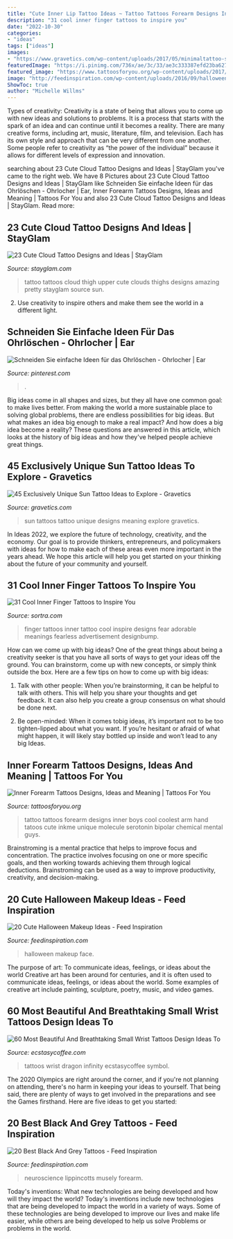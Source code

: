```yaml
---
title: "Cute Inner Lip Tattoo Ideas ~ Tattoo Tattoos Forearm Designs Inner Boys Cool Coolest Arm Hand Tatoos Cute Inkme Unique Molecule Serotonin Bipolar Chemical Mental Guys"
description: "31 cool inner finger tattoos to inspire you"
date: "2022-10-30"
categories:
- "ideas"
tags: ["ideas"]
images:
- "https://www.gravetics.com/wp-content/uploads/2017/05/minimaltattoo-smalltattoo-handpoked-suntattoo-handpokers.jpg"
featuredImage: "https://i.pinimg.com/736x/ae/3c/33/ae3c333387efd23ba627a6d17724f6fc.jpg"
featured_image: "https://www.tattoosforyou.org/wp-content/uploads/2017/06/Inner-Forearm-Tattoo-Designs.jpg"
image: "http://feedinspiration.com/wp-content/uploads/2016/09/halloween-face-makeup-ideas-kids.jpg"
ShowToc: true
author: "Michelle Willms"
---
```



Types of creativity:
Creativity is a state of being that allows you to come up with new ideas and solutions to problems. It is a process that starts with the spark of an idea and can continue until it becomes a reality. There are many creative forms, including art, music, literature, film, and television. Each has its own style and approach that can be very different from one another. Some people refer to creativity as “the power of the individual” because it allows for different levels of expression and innovation.

	

		
searching about 23 Cute Cloud Tattoo Designs and Ideas | StayGlam you've came to the right web. We have 8 Pictures about 23 Cute Cloud Tattoo Designs and Ideas | StayGlam like Schneiden Sie einfache Ideen für das Ohrlöschen - Ohrlocher | Ear, Inner Forearm Tattoos Designs, Ideas and Meaning | Tattoos For You and also 23 Cute Cloud Tattoo Designs and Ideas | StayGlam. Read more:
		
    
## 23 Cute Cloud Tattoo Designs And Ideas | StayGlam

<img loading=lazy src="https://stayglam.com/wp-content/uploads/2016/01/amosriley.jpg" onerror="this.onerror=null;this.src='https://tse2.mm.bing.net/th?id=OIP.cmGFz6Xs54pjXEUoood9RgHaHa&amp;pid=15.1';" alt="23 Cute Cloud Tattoo Designs and Ideas | StayGlam">

_Source: stayglam.com_

>tattoo tattoos cloud thigh upper cute clouds thighs designs amazing pretty stayglam source sun. 

	

2. Use creativity to inspire others and make them see the world in a different light.

    
## Schneiden Sie Einfache Ideen Für Das Ohrlöschen - Ohrlocher | Ear

<img loading=lazy src="https://i.pinimg.com/736x/ae/3c/33/ae3c333387efd23ba627a6d17724f6fc.jpg" onerror="this.onerror=null;this.src='https://tse2.mm.bing.net/th?id=OIP.d0oVJ0ZQSMtIs8iSAQ_EUwHaNm&amp;pid=15.1';" alt="Schneiden Sie einfache Ideen für das Ohrlöschen - Ohrlocher | Ear">

_Source: pinterest.com_

>. 

	

Big ideas come in all shapes and sizes, but they all have one common goal: to make lives better. From making the world a more sustainable place to solving global problems, there are endless possibilities for big ideas. But what makes an idea big enough to make a real impact? And how does a big idea become a reality? These questions are answered in this article, which looks at the history of big ideas and how they've helped people achieve great things.

    
## 45 Exclusively Unique Sun Tattoo Ideas To Explore - Gravetics

<img loading=lazy src="https://www.gravetics.com/wp-content/uploads/2017/05/minimaltattoo-smalltattoo-handpoked-suntattoo-handpokers.jpg" onerror="this.onerror=null;this.src='https://tse4.mm.bing.net/th?id=OIP.lrsOAcqeY9XXjwGOo5rs-AHaHa&amp;pid=15.1';" alt="45 Exclusively Unique Sun Tattoo Ideas to Explore - Gravetics">

_Source: gravetics.com_

>sun tattoos tattoo unique designs meaning explore gravetics. 

	

In Ideas 2022, we explore the future of technology, creativity, and the economy. Our goal is to provide thinkers, entrepreneurs, and policymakers with ideas for how to make each of these areas even more important in the years ahead. We hope this article will help you get started on your thinking about the future of your community and yourself.

    
## 31 Cool Inner Finger Tattoos To Inspire You

<img loading=lazy src="https://www.sortra.com/wp-content/uploads/2014/12/inner-finger-tattoo20.jpg" onerror="this.onerror=null;this.src='https://tse4.mm.bing.net/th?id=OIP.RVCQi-Pr85ctfRKdeA_d3QHaHa&amp;pid=15.1';" alt="31 Cool Inner Finger Tattoos to Inspire You">

_Source: sortra.com_

>finger tattoos inner tattoo cool inspire designs fear adorable meanings fearless advertisement designbump. 

	

How can we come up with big ideas?
One of the great things about being a creativity seeker is that you have all sorts of ways to get your ideas off the ground. You can brainstorm, come up with new concepts, or simply think outside the box. Here are a few tips on how to come up with big ideas:
1) Talk with other people: When you’re brainstorming, it can be helpful to talk with others. This will help you share your thoughts and get feedback. It can also help you create a group consensus on what should be done next.

2) Be open-minded: When it comes tobig ideas, it’s important not to be too tighten-lipped about what you want. If you’re hesitant or afraid of what might happen, it will likely stay bottled up inside and won’t lead to any big Ideas.

    
## Inner Forearm Tattoos Designs, Ideas And Meaning | Tattoos For You

<img loading=lazy src="https://www.tattoosforyou.org/wp-content/uploads/2017/06/Inner-Forearm-Tattoo-Designs.jpg" onerror="this.onerror=null;this.src='https://tse1.mm.bing.net/th?id=OIP.vYztCZtixW4zmCz2nwgRnAHaNK&amp;pid=15.1';" alt="Inner Forearm Tattoos Designs, Ideas and Meaning | Tattoos For You">

_Source: tattoosforyou.org_

>tattoo tattoos forearm designs inner boys cool coolest arm hand tatoos cute inkme unique molecule serotonin bipolar chemical mental guys. 

	

Brainstroming is a mental practice that helps to improve focus and concentration. The practice involves focusing on one or more specific goals, and then working towards achieving them through logical deductions. Brainstroming can be used as a way to improve productivity, creativity, and decision-making.

    
## 20 Cute Halloween Makeup Ideas - Feed Inspiration

<img loading=lazy src="http://feedinspiration.com/wp-content/uploads/2016/09/halloween-face-makeup-ideas-kids.jpg" onerror="this.onerror=null;this.src='https://tse4.mm.bing.net/th?id=OIP.ZFkAm7YNEjaQ8oQJrWrLMwHaI9&amp;pid=15.1';" alt="20 Cute Halloween Makeup Ideas - Feed Inspiration">

_Source: feedinspiration.com_

>halloween makeup face. 

	

The purpose of art: To communicate ideas, feelings, or ideas about the world
Creative art has been around for centuries, and it is often used to communicate ideas, feelings, or ideas about the world. Some examples of creative art include painting, sculpture, poetry, music, and video games.

    
## 60 Most Beautiful And Breathtaking Small Wrist Tattoos Design Ideas To

<img loading=lazy src="https://i1.wp.com/www.ecstasycoffee.com/wp-content/uploads/2017/02/Dragon-Infinity-Symbol.jpg?resize=600%2C800" onerror="this.onerror=null;this.src='https://tse2.mm.bing.net/th?id=OIP.cDWBe43ThrD_Rg_4_mSQMgHaJ4&amp;pid=15.1';" alt="60 Most Beautiful And Breathtaking Small Wrist Tattoos Design Ideas To">

_Source: ecstasycoffee.com_

>tattoos wrist dragon infinity ecstasycoffee symbol. 

	

The 2020 Olympics are right around the corner, and if you're not planning on attending, there's no harm in keeping your ideas to yourself. That being said, there are plenty of ways to get involved in the preparations and see the Games firsthand. Here are five ideas to get you started: 

    
## 20 Best Black And Grey Tattoos - Feed Inspiration

<img loading=lazy src="https://www.feedinspiration.com/wp-content/uploads/2016/03/Sleeve-Tattoo-Designs-For-Men-Black-And-Grey.jpg" onerror="this.onerror=null;this.src='https://tse1.mm.bing.net/th?id=OIP.BbAsWxPxMLVsOpzk_RQ7uQHaLH&amp;pid=15.1';" alt="20 Best Black And Grey Tattoos - Feed Inspiration">

_Source: feedinspiration.com_

>neuroscience lippincotts musely forearm. 

	

Today's inventions: What new technologies are being developed and how will they impact the world?
Today's inventions include new technologies that are being developed to impact the world in a variety of ways. Some of these technologies are being developed to improve our lives and make life easier, while others are being developed to help us solve Problems or problems in the world.

